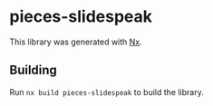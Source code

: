 # pieces-slidespeak

This library was generated with [Nx](https://nx.dev).

## Building

Run `nx build pieces-slidespeak` to build the library.

